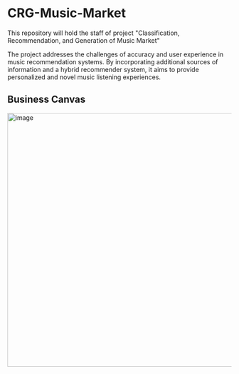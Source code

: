 # CRG-Music-Market
This repository will hold the staff of project "Classification, Recommendation, and Generation of Music Market"

The project addresses the challenges of accuracy and user experience in music recommendation systems. By incorporating additional sources of information and a hybrid recommender system, it aims to provide personalized and novel music listening experiences.

## Business Canvas

<img width="569" alt="image" src="https://user-images.githubusercontent.com/94055197/228253099-db879e7b-d92f-41fa-91e2-862f0cad1940.png">

